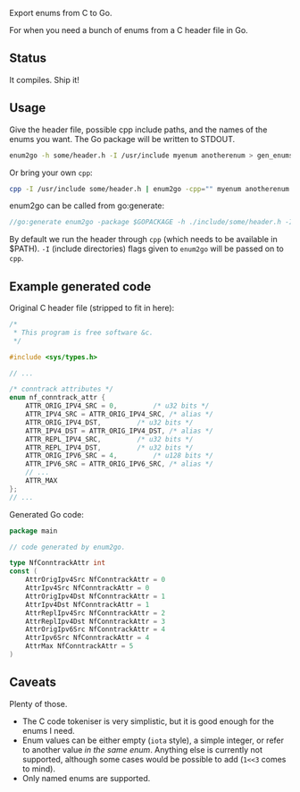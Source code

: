 Export enums from C to Go.


For when you need a bunch of enums from a C header file in Go.

## Status

It compiles. Ship it!

## Usage

Give the header file, possible cpp include paths, and the names of the enums
you want. The Go package will be written to STDOUT.

``` bash
enum2go -h some/header.h -I /usr/include myenum anotherenum > gen_enums.go
```

Or bring your own `cpp`:
``` bash
cpp -I /usr/include some/header.h | enum2go -cpp="" myenum anotherenum > gen_enums.go
```

enum2go can be called from go:generate:
``` Go
//go:generate enum2go -package $GOPACKAGE -h ./include/some/header.h -I ./include/ -I /usr/include -o gen_enums.go myenum anotherenum
```

By default we run the header through `cpp` (which needs to be available in $PATH). `-I` (include directories) flags given to `enum2go` will be passed on to `cpp`.

## Example generated code

Original C header file (stripped to fit in here):
``` C
/*
 * This program is free software &c.
 */

#include <sys/types.h>

// ...

/* conntrack attributes */
enum nf_conntrack_attr {
	ATTR_ORIG_IPV4_SRC = 0,			/* u32 bits */
	ATTR_IPV4_SRC = ATTR_ORIG_IPV4_SRC,	/* alias */
	ATTR_ORIG_IPV4_DST,			/* u32 bits */
	ATTR_IPV4_DST = ATTR_ORIG_IPV4_DST,	/* alias */
	ATTR_REPL_IPV4_SRC,			/* u32 bits */
	ATTR_REPL_IPV4_DST,			/* u32 bits */
	ATTR_ORIG_IPV6_SRC = 4,			/* u128 bits */
	ATTR_IPV6_SRC = ATTR_ORIG_IPV6_SRC,	/* alias */
    // ...
	ATTR_MAX
};
// ...
```

Generated Go code:
``` Go
package main

// code generated by enum2go.

type NfConntrackAttr int
const (
	AttrOrigIpv4Src NfConntrackAttr = 0
	AttrIpv4Src NfConntrackAttr = 0
	AttrOrigIpv4Dst NfConntrackAttr = 1
	AttrIpv4Dst NfConntrackAttr = 1
	AttrReplIpv4Src NfConntrackAttr = 2
	AttrReplIpv4Dst NfConntrackAttr = 3
	AttrOrigIpv6Src NfConntrackAttr = 4
	AttrIpv6Src NfConntrackAttr = 4
	AttrMax NfConntrackAttr = 5
)

```

## Caveats

Plenty of those.

 - The C code tokeniser is very simplistic, but it is good enough for the enums I need.
 - Enum values can be either empty (`iota` style), a simple integer, or refer to another value _in the same enum_. Anything else is currently not supported, although some cases would be possible to add (`1<<3` comes to mind).
 - Only named enums are supported.
